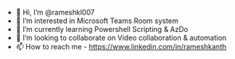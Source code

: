 - 👋 Hi, I’m @rameshkl007
- 👀 I’m interested in Microsoft Teams Room system 
- 🌱 I’m currently learning Powershell Scripting & AzDo
- 💞️ I’m looking to collaborate on Video collaboration & automation
- 📫 How to reach me - https://www.linkedin.com/in/rameshkanth

<!---
rameshkl007/rameshkl007 is a ✨ special ✨ repository because its `README.md` (this file) appears on your GitHub profile.
You can click the Preview link to take a look at your changes.
--->
